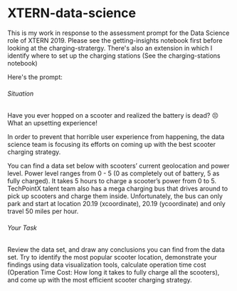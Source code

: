 # XTERN-data-science

This is my work in response to the assessment prompt for the Data Science role of XTERN 2019. Please see the getting-insights notebook first before looking at the charging-stratergy. There's also an extension in which I identify where to set up the charging stations (See the charging-stations notebook)

Here's the prompt: 

###### Situation

Have you ever hopped on a scooter and realized the battery is dead? 😣 What an upsetting experience! 

In order to prevent that horrible user experience from happening, the data science team is focusing its efforts on coming up with the best scooter charging strategy. 

You can find a data set below with scooters’ current geolocation and power level. Power level ranges from 0 - 5 (0 as completely out of battery, 5 as fully charged). It takes 5 hours to charge a scooter’s power from 0 to 5. TechPointX talent team also has a mega charging bus that drives around to pick up scooters and charge them inside. Unfortunately, the bus can only park and start at location 20.19 (xcoordinate), 20.19 (ycoordinate) and only travel 50 miles per hour. 

###### Your Task

Review the data set, and draw any conclusions you can find from the data set. Try to identify the most popular scooter location, demonstrate your findings using data visualization tools, calculate operation time cost (Operation Time Cost: How long it takes to fully charge all the scooters), and come up with the most efficient scooter charging strategy. 
